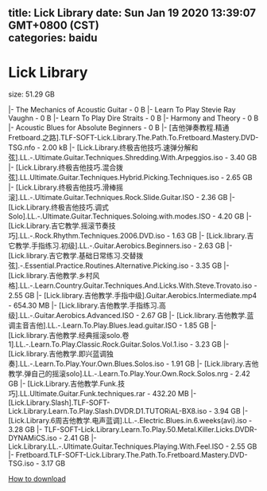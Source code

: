 
title: Lick Library
date: Sun Jan 19 2020 13:39:07 GMT+0800 (CST)    
categories: baidu
---

# Lick Library
size: 51.29 GB
 
 
|- The Mechanics of Acoustic Guitar - 0 B
|- Learn To Play Stevie Ray Vaughn - 0 B
|- Learn To Play Dire Straits - 0 B
|- Harmony and Theory - 0 B
|- Acoustic Blues for Absolute Beginners - 0 B
|- [吉他弹奏教程.精通Fretboard.之路].TLF-SOFT-Lick.Library.The.Path.To.Fretboard.Mastery.DVD-TSG.nfo - 2.00 kB
|- [Lick.Library.终极吉他技巧.速弹分解和弦].LL.-.Ultimate.Guitar.Techniques.Shredding.With.Arpeggios.iso - 3.40 GB
|- [Lick.Library.终极吉他技巧.混合拨弦].LL.Ultimate.Guitar.Techniques.Hybrid.Picking.Techniques.iso - 2.65 GB
|- [Lick.Library.终极吉他技巧.滑棒摇滚].LL.-.Ultimate.Guitar.Techniques.Rock.Slide.Guitar.ISO - 2.36 GB
|- [Lick.Library.终极吉他技巧.调式Solo].LL.-.Ultimate.Guitar.Techniques.Soloing.with.modes.ISO - 4.20 GB
|- [Lick.Library.吉它教学.摇滚节奏技巧].LL.-.Rock.Rhythm.Techniques.2006.DVD.iso - 1.63 GB
|- [Lick.library.吉它教学.手指练习.初级].LL.-.Guitar.Aerobics.Beginners.iso - 2.63 GB
|- [Lick.library.吉它教学.基础日常练习.交替拨弦].-.Essential.Practice.Routines.Alternative.Picking.iso - 3.35 GB
|- [Lick.library.吉他教学.乡村风格].LL.-.Learn.Country.Guitar.Techniques.And.Licks.With.Steve.Trovato.iso - 2.55 GB
|- [Lick.library.吉他教学.手指中级].Guitar.Aerobics.Intermediate.mp4 - 654.30 MB
|- [Lick.library.吉他教学.手指练习.高级].LL.-.Guitar.Aerobics.Advanced.ISO - 2.67 GB
|- [Lick.library.吉他教学.蓝调主音吉他].LL.-.Learn.To.Play.Blues.lead.guitar.ISO - 1.85 GB
|- [Lick.library.吉他教学.经典摇滚solo.卷1].LL.-.Learn.To.Play.Classic.Rock.Guitar.Solos.Vol.1.iso - 3.23 GB
|- [Lick.library.吉他教学.即兴蓝调独奏].LL.-.Learn.To.Play.Your.Own.Blues.Solos.iso - 1.91 GB
|- [Lick.library.吉他教学.弹自己的摇滚solo].LL.-.Learn.To.Play.Your.Own.Rock.Solos.nrg - 2.42 GB
|- [Lick.Library.吉他教学.Funk.技巧].LL.Ultimate.Guitar.Funk.techniques.rar - 432.20 MB
|- [Lick.Library.Slash].TLF-SOFT-Lick.Library.Learn.To.Play.Slash.DVDR.D1.TUTORiAL-BX8.iso - 3.94 GB
|- [Lick.Library.6周吉他教学.电声蓝调].LL.-.Electric.Blues.in.6.weeks(avi).iso - 3.28 GB
|- TLF-SOFT-Lick.Library.Learn.To.Play.50.Metal.Killer.Licks.DVDR-DYNAMiCS.iso - 2.41 GB
|- Lick.Library.LL.-.Ultimate.Guitar.Techniques.Playing.With.Feel.ISO - 2.55 GB
|- Fretboard.TLF-SOFT-Lick.Library.The.Path.To.Fretboard.Mastery.DVD-TSG.iso - 3.17 GB

[How to download](https://bpcam.bemobtrk.com/go/2ceec3aa-1ca2-46d6-b9ff-aaa5c184517c?jno=3520)